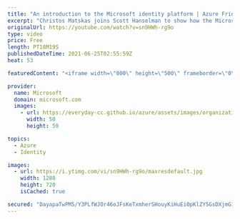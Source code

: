 ```yaml
---
title: "An introduction to the Microsoft identity platform | Azure Friday"
excerpt: "Christos Matskas joins Scott Hanselman to show how the Microsoft identity platform enables you to add identity authentication and authorization to your solution in a few easy steps.  0:00 – Introduction 3:19 – Overview of the Microsoft identity platform 10:50 – Demo: ASP.NET Core Web App with AAD authentication"
originalUrl: https://youtube.com/watch?v=sn9HWh-rg9o
type: video
price: Free
length: PT18M19S
publishedDateTime: 2021-06-25T02:55:59Z
heat: 53

featuredContent: "<iframe width=\"800\" height=\"500\" frameborder=\"0\" src=\"https://www.youtube.com/embed/sn9HWh-rg9o\" allow=\"accelerometer; autoplay; encrypted-media; gyroscope; picture-in-picture\" allowfullscreen></iframe>"

provider:
  name: Microsoft
  domain: microsoft.com
  images:
    - url: https://everyday-cc.github.io/azure/assets/images/organizations/microsoft.com-50x50.jpg
      width: 50
      height: 50

topics:
  - Azure
  - Identity

images:
  - url: https://i.ytimg.com/vi/sn9HWh-rg9o/maxresdefault.jpg
    width: 1280
    height: 720
    isCached: true

secured: "DayapaTwPM5/Y3PLfWJOr46oJFsKeTxmherSHouyKiHuEi0pKlZY5GsDXjmG1441BlkhIhLZgPzaqo27Ovp7aaWyfrs/OeI7ezqRNAdhXtxpnrmzDGF3fO1vV6JIH23M+277bSIr/yn/gnsv6PQUFKv0Y7UvDxjOfl0yw+Z5g6ItghuArAe+cqsFrNHuYSU/IF/EE43kKjZMaxlWVKCC2vuQpCrzM4BLgGfvLqo8zL2jZ2hFrXxrYrPJRRDCl7ptBAZGDBABnRBH4R0FOd77ofsM7FoLQ/EJwQ6ZyfDP7D2n9IIYU+YeIjg4/FFYEgy98rQd/O6FWnzq9Z+w/SkL+GLSPoOyFcxIzyy0BQ6qMPSIIde7oo8CvvtqAoBlegU57FMygyN+UGwZbvYuCMsGZsEyLMS7BoQJ9aFcZI5zQqs=;AVPWfwpR1UfimIOk43SURw=="
---
```


